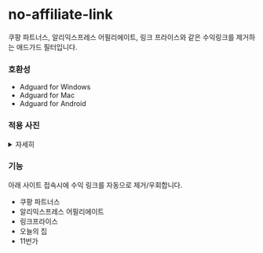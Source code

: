 # no-affiliate-link
쿠팡 파트너스, 알리익스프레스 어필리에이트, 링크 프라이스와 같은 수익링크를 제거하는 애드가드 필터입니다.

### 호환성
- Adguard for Windows
- Adguard for Mac
- Adguard for Android

### 적용 사진
<details>
    <summary>자세히</summary>

![Alt text](/001.png)
![Alt text](/002.png)
![Alt text](/003.png)
![Alt text](/004.png)

</details>

### 기능
아래 사이트 접속시에 수익 링크를 자동으로 제거/우회합니다.
- 쿠팡 파트너스
- 알리익스프레스 어필리에이트
- 링크프라이스
- 오늘의 집
- 11번가
